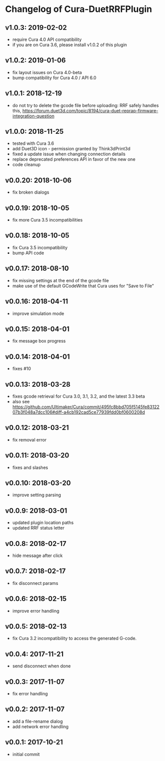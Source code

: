 # Changelog of Cura-DuetRRFPlugin

## v1.0.3: 2019-02-02
  * require Cura 4.0 API compatibility
  * if you are on Cura 3.6, please install v1.0.2 of this plugin

## v1.0.2: 2019-01-06
  * fix layout issues on Cura 4.0-beta
  * bump compatibility for Cura 4.0 / API 6.0

## v1.0.1: 2018-12-19
  * do not try to delete the gcode file before uploading:
  RRF safely handles this, https://forum.duet3d.com/topic/8194/cura-duet-reprap-firmware-integration-question

## v1.0.0: 2018-11-25
  * tested with Cura 3.6
  * add Duet3D icon - permission granted by Think3dPrint3d
  * fixed a update issue when changing connection details
  * replace deprecated preferences API in favor of the new one
  * code cleanup

## v0.0.20: 2018-10-06
  * fix broken dialogs

## v0.0.19: 2018-10-05
  * fix more Cura 3.5 incompatibilities

## v0.0.18: 2018-10-05
  * fix Cura 3.5 incompatibility
  * bump API code

## v0.0.17: 2018-08-10
  * fix missing settings at the end of the gcode file
  * make use of the default GCodeWrite that Cura uses for "Save to File"

## v0.0.16: 2018-04-11
  * improve simulation mode

## v0.0.15: 2018-04-01
  * fix message box progress

## v0.0.14: 2018-04-01
  * fixes #10

## v0.0.13: 2018-03-28
  * fixes gcode retrieval for Cura 3.0, 3.1, 3.2, and the latest 3.3 beta
  * also see https://github.com/Ultimaker/Cura/commit/495fc8bbd705f5145fe8312207b3f048a7dcc106#diff-a4cb192cad5ce77939fdd0bf0600208d

## v0.0.12: 2018-03-21
  * fix removal error

## v0.0.11: 2018-03-20
  * fixes and slashes

## v0.0.10: 2018-03-20
  * improve setting parsing

## v0.0.9: 2018-03-01
  * updated plugin location paths
  * updated RRF status letter

## v0.0.8: 2018-02-17
  * hide message after click

## v0.0.7: 2018-02-17
  * fix disconnect params

## v0.0.6: 2018-02-15
  * improve error handling

## v0.0.5: 2018-02-13
  * fix Cura 3.2 incompatibility to access the generated G-code.

## v0.0.4: 2017-11-21
  * send disconnect when done

## v0.0.3: 2017-11-07
  * fix error handling

## v0.0.2: 2017-11-07
  * add a file-rename dialog
  * add network error handling

## v0.0.1: 2017-10-21
  * initial commit
